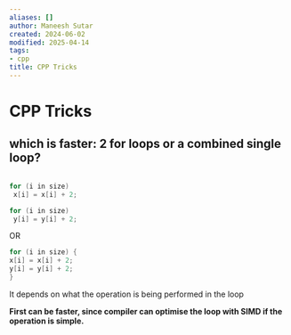 ```yaml
---
aliases: []
author: Maneesh Sutar
created: 2024-06-02
modified: 2025-04-14
tags:
- cpp
title: CPP Tricks
---
```


# CPP Tricks

## which is faster: 2 for loops or a combined single loop?

````cpp

for (i in size) 
 x[i] = x[i] + 2;

for (i in size)
 y[i] = y[i] + 2;

````

OR

````cpp
for (i in size) {
x[i] = x[i] + 2;
y[i] = y[i] + 2;
}
````

It depends on what the operation is being performed in the loop

**First can be faster, since compiler can optimise the loop with SIMD if the operation is simple.**
